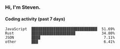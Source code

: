 ### Hi, I'm Steven.

#### Coding activity (past 7 days)
```
JavaScript  ▓▓▓▓▓▓▓▓▓▓▓▓▓▓▓▓▓▓▓▓▓▓▓▓▓▓▓▓▓▓  51.69%
Rust        ▓▓▓▓▓▓▓▓▓▓▓▓▓▓▓▓▓▓▓▓            34.80%
JSON        ▓▓▓▓                             7.11%
other       ▓▓▓                              6.41%
```
